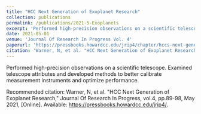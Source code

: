 ```yaml
---
title: "HCC Next Generation of Exoplanet Research"
collection: publications
permalink: /publications/2021-5-Exoplanets
excerpt: 'Performed high-precision observations on a scientific telescope. Examined telescope attributes and developed methods to better calibrate measurement instruments and optimize performance.'
date: 2021-05-01
venue: 'Journal Of Research In Progress Vol. 4'
paperurl: 'https://pressbooks.howardcc.edu/jrip4/chapter/hccs-next-generation-of-exoplanet-research/'
citation: 'Warner, N, et al. "HCC Next Generation of Exoplanet Research," Journal Of Research In Progress, vol.4, pp.89-98, May 2021, [Online]. Available: https://pressbooks.howardcc.edu/jrip4/'
---
```


Performed high-precision observations on a scientific telescope. Examined telescope attributes and developed methods to better calibrate measurement instruments and optimize performance.

Recommended citation: Warner, N, et al. "HCC Next Generation of Exoplanet Research," Journal Of Research In Progress, vol.4, pp.89-98, May 2021, [Online]. Available: https://pressbooks.howardcc.edu/jrip4/.

